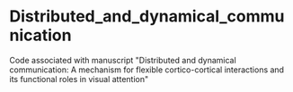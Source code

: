 # Distributed_and_dynamical_communication
Code associated with manuscript "Distributed and dynamical communication: A mechanism for flexible cortico-cortical interactions and its functional roles in visual attention"

